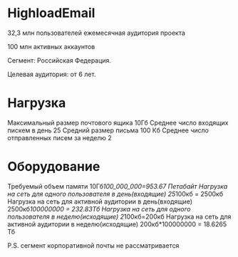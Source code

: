 # HighloadEmail

32,3 млн пользователей ежемесячная аудитория проекта

100 млн активных аккаунтов

Сегмент: Российская Федерация.

Целевая аудитория: от 6 лет.

# Нагрузка
  Максимальный размер почтового ящика 10Гб
  Среднее число входящих пискем в день 25
  Средний размер письма 100 Кб
  Среднее число отправленных писем за неделю 2 

# Оборудование
  Требуемый объем памяти 10Гб*100_000_000=953.67 Петабайт
  Нагрузка на сеть для одного пользователя в день(входящие) 25*100кб = 2500кб
  Нагрузка на сеть для активной аудитории в день(входящие) 2500кб*100000000 = 232.83Тб
  Нагрузка на сеть для одного пользователя в неделю(исходящие) 2*100кб=200кб
  Нагрузка на сеть для активной аудитории в неделю(исходящие) 200кб*100000000 = 18.6265 Тб

P.S. сегмент корпоративной почты не рассматривается
